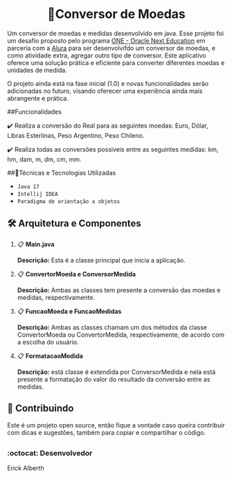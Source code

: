 <h1 align="center">🚀Conversor de Moedas</h1>

Um conversor de moedas e medidas desenvolvido em java. Esse projeto foi um desafio proposto pelo programa <a href="https://www.oracle.com/br/education/oracle-next-education/" target="_blank">ONE - Oracle Next Education</a> em parceria com a <a href="https://www.alura.com.br/" target="_blank">Alura</a> para ser desenvolvifdo um conversor de moedas, e como atividade extra, agregar outro tipo de conversor. Este aplicativo oferece uma solução prática e eficiente para converter diferentes moedas e unidades de medida.

O projeto ainda está na fase inicial (1.0) e novas funcionalidades serão adicionadas no futuro, visando oferecer uma experiência ainda mais abrangente e prática. 

##Funcionalidades

:heavy_check_mark: Realiza a conversão do Real para as seguintes moedas: Euro, Dólar, Libras Esterlinas, Peso Argentino, Peso Chileno.

:heavy_check_mark: Realiza todas as conversões possiveis entre as seguintes medidas: km, hm, dam, m, dm, cm, mm.

##📝Técnicas e Tecnologias Utilizadas

- ``Java 17``
- ``Intellij IDEA``
- ``Paradigma de orientação a objetos``

## 🛠️ Arquitetura e Componentes

1. 📋 **Main.java**

   **Descrição:** Esta é a classe principal que inicia a aplicação.

2. 📋 **ConvertorMoeda e ConversorMedida**

   **Descrição:** Ambas as classes tem presente a conversão das moedas e medidas, respectivamente.

4. 📋 **FuncaoMoeda e FuncaoMedidas**

   **Descrição:** Ambas as classes chamam um dos métodos da classe ConvertorMoeda ou ConvertorMedida, respectivamente,  de acordo com a escolha do usuário.

5. 📋 **FormatacaoMedida**

   **Descrição:** está classe é extendida por ConversorMedida e nela está presente a formatação do valor do resultado da conversão entre as medidas.

##  🤝 Contribuindo

Este é um projeto open source, então fique a vontade caso queira contribuir com dicas e sugestões, também para copiar e compartilhar o código.

##

###  :octocat: Desenvolvedor

Erick Alberth
